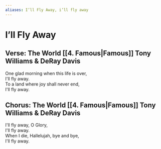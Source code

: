 ```yaml
---
aliases: I’ll Fly Away, i’ll fly away
---
```


# I’ll Fly Away

## Verse: The World [[4. Famous|Famous]] Tony Williams & DeRay Davis

One glad morning when this life is over,  
I'll fly away.  
To a land where joy shall never end,  
I'll fly away.  

## Chorus: The World [[4. Famous|Famous]] Tony Williams & DeRay Davis

I'll fly away, O Glory,  
I'll fly away.  
When I die, Hallelujah, bye and bye,  
I'll fly away.
